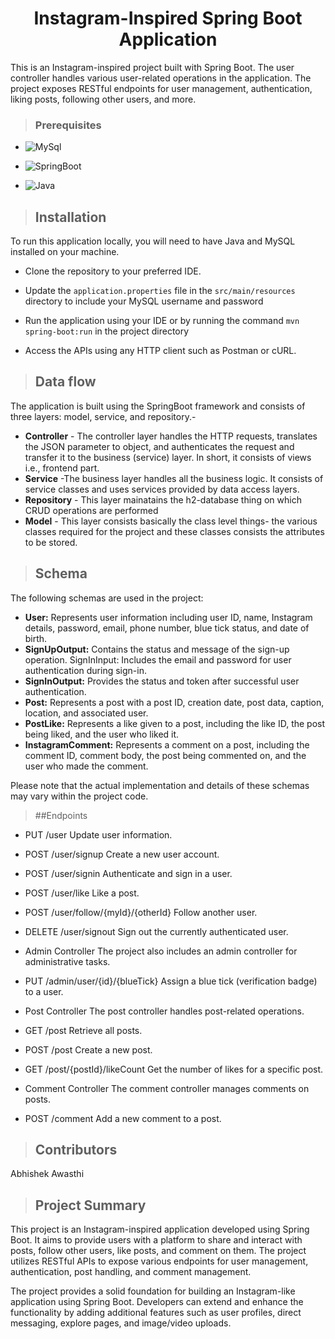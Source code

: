 <h1 align="center"> 
Instagram-Inspired Spring Boot Application </h1>
This is an Instagram-inspired project built with Spring Boot. The user controller handles various user-related operations in the application. The project exposes RESTful endpoints for user management, authentication, liking posts, following other users, and more.

>### Prerequisites
* ![MySql](https://img.shields.io/badge/DBMS-MYSQL%205.7%20or%20Higher-red)
 * ![SpringBoot](https://img.shields.io/badge/Framework-SpringBoot-green)


* ![Java](https://img.shields.io/badge/Language-Java%208%20or%20higher-yellow)

>## Installation

To run this application locally, you will need to have Java and MySQL installed on your machine.

* Clone the repository to your preferred IDE.

* Update the `application.properties` file in the `src/main/resources` directory to include your MySQL username and password
* Run the application using your IDE or by running the command `mvn spring-boot:run` in the project directory
* Access the APIs using any HTTP client such as Postman or cURL.
>## Data flow
 The application is built using the SpringBoot framework and consists of three layers: model, service, and repository.-

* **Controller** - The controller layer handles the HTTP requests, translates the JSON parameter to object, and authenticates the request and transfer it to the business (service) layer. In short, it consists of views i.e., frontend part.
* **Service** -The business layer handles all the business logic. It consists of service classes and uses services provided by data access layers.
* **Repository** - This layer mainatains the h2-database thing on which CRUD operations are performed
* **Model** - This layer consists basically the class level things- the various classes required for the project and these classes consists the attributes to be stored.

>## Schema
The following schemas are used in the project:

* **User:** Represents user information including user ID, name, Instagram details, password, email, phone number, blue tick status, and date of birth.
* **SignUpOutput:** Contains the status and message of the sign-up operation.
SignInInput: Includes the email and password for user authentication during sign-in.
* **SignInOutput:** Provides the status and token after successful user authentication.
* **Post:** Represents a post with a post ID, creation date, post data, caption, location, and associated user.
* **PostLike:** Represents a like given to a post, including the like ID, the post being liked, and the user who liked it.
* **InstagramComment:** Represents a comment on a post, including the comment ID, comment body, the post being commented on, and the user who made the comment.

Please note that the actual implementation and details of these schemas may vary within the project code.

> ##Endpoints

* PUT /user
Update user information.

* POST /user/signup
Create a new user account.

* POST /user/signin
Authenticate and sign in a user.

* POST /user/like
Like a post.

* POST /user/follow/{myId}/{otherId}
Follow another user.

* DELETE /user/signout
Sign out the currently authenticated user.

* Admin Controller
The project also includes an admin controller for administrative tasks.

* PUT /admin/user/{id}/{blueTick}
Assign a blue tick (verification badge) to a user.

* Post Controller
The post controller handles post-related operations.

* GET /post
Retrieve all posts.

* POST /post
Create a new post.

* GET /post/{postId}/likeCount
Get the number of likes for a specific post.

* Comment Controller
The comment controller manages comments on posts.

* POST /comment
Add a new comment to a post.

>## Contributors

Abhishek Awasthi

>## Project Summary
This project is an Instagram-inspired application developed using Spring Boot. It aims to provide users with a platform to share and interact with posts, follow other users, like posts, and comment on them. The project utilizes RESTful APIs to expose various endpoints for user management, authentication, post handling, and comment management.

The project provides a solid foundation for building an Instagram-like application using Spring Boot. Developers can extend and enhance the functionality by adding additional features such as user profiles, direct messaging, explore pages, and image/video uploads.
